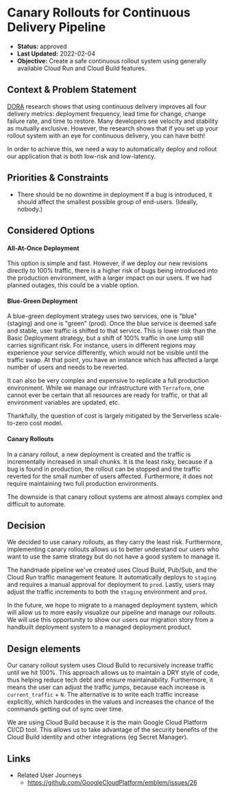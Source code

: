 # Canary Rollouts for Continuous Delivery Pipeline

* **Status:** approved
* **Last Updated:** 2022-02-04
* **Objective:** Create a safe continuous rollout system using generally available Cloud Run and Cloud Build features.

## Context & Problem Statement

[DORA](https://www.devops-research.com/research.html) research shows that using continuous delivery improves all four delivery metrics: deployment frequency, lead time for change, change failure rate, and time to restore.  Many developers see velocity and stability as mutually exclusive.  However, the research shows that if you set up your rollout system with an eye for continuous delivery, you can have both!  

In order to achieve this, we need a way to automatically deploy and rollout our application that is both low-risk and low-latency.  

## Priorities & Constraints <!-- optional -->

* There should be no downtime in deployment
If a bug is introduced, it should affect the smallest possible group of end-users. (Ideally, nobody.)

## Considered Options

#### All-At-Once Deployment
 
This option is simple and fast.  However, if we deploy our new revisions directly to 100% traffic, there is a higher risk of bugs being introduced into the production environment, with a larger impact on our users.  If we had planned outages, this could be a viable option. 

#### Blue-Green Deployment

A blue-green deployment strategy uses two services, one is "blue" (staging) and one is "green" (prod). Once the blue service is deemed safe and stable, user traffic is shifted to that service.  This is lower risk than the Basic Deployment strategy, but a shift of 100% traffic in one lump still carries significant risk.  For instance, users in different regions may experience your service differently, which would not be visible until the traffic swap. At that point, you have an instance which has affected a large number of users and needs to be reverted. 

It can also be very complex and expensive to replicate a full production environment. While we manage our infrastructure with `Terraform`, one cannot ever be certain that all resources are ready for traffic, or that all environment variables are updated, etc.  

Thankfully, the question of cost is largely mitigated by the Serverless scale-to-zero cost model. 

#### Canary Rollouts

In a canary rollout, a new deployment is created and the traffic is incrementally increased in small chunks. It is the least risky, because if a bug is found in production, the rollout can be stopped and the traffic reverted for the small number of users affected.  Furthermore, it does not require maintaining two full production environments.  

The downside is that canary rollout systems are almost always complex and difficult to automate.  

## Decision

We decided to use canary rollouts, as they carry the least risk. Furthermore, implementing canary rollouts allows us to better understand our users who want to use the same strategy but do not have a good system to manage it.  

The handmade pipeline we've created uses Cloud Build, Pub/Sub, and the Cloud Run traffic management feature.  It automatically deploys to `staging` and requires a manual approval for deployment to `prod`.  Lastly, users may adjust the traffic increments to both the `staging` environment and `prod`.  

In the future, we hope to migrate to a managed deployment system, which will allow us to more easily visualize our pipeline and manage our rollouts.  We will use this opportunity to show our users our migration story from a handbuilt deployment system to a managed deployment product. 

## Design elements

Our canary rollout system uses Cloud Build to recursively increase traffic until we hit 100%.  This approach allows us to maintain a DRY style of code, thus helping reduce tech debt and ensure maintainability.  Furthermore, it means the user can adjust the traffic jumps, because each increase is `current_traffic` + `N`.  The alternative is to write each traffic increase explicitly, which hardcodes in the values and increases the chance of the commands getting out of sync over time.  

We are using Cloud Build because it is the main Google Cloud Platform CI/CD tool.  This allows us to take advantage of the security benefits of the Cloud Build identity and other integrations (eg Secret Manager).  


## Links

* Related User Journeys
  * https://github.com/GoogleCloudPlatform/emblem/issues/26
